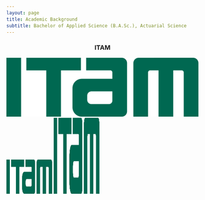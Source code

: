 ```yaml
---
layout: page
title: Academic Background
subtitle: Bachelor of Applied Science (B.A.Sc.), Actuarial Science
---
```


<center>
<h3>ITAM</h3>
</center>

![ITAM|320x271](./assets/img/ITAM.png)
<img src="ITAM.png" width = "120" height = "90"/>
<img src="https://github.com/DBlassio/Dblassio.github.io/blob/master/assets/img/ITAM.PNG" width = "120" height = "200"/>

